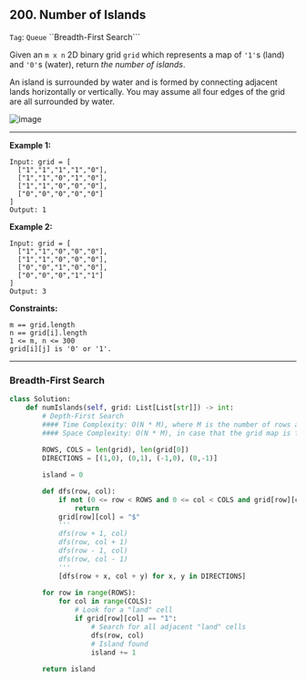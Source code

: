 ## 200. Number of Islands

```Tag```: ```Queue``` ``Breadth-First Search```

Given an ```m x n``` 2D binary grid ```grid``` which represents a map of ```'1'```s (land) and ```'0'```s (water), return _the number of islands_.

An island is surrounded by water and is formed by connecting adjacent lands horizontally or vertically. You may assume all four edges of the grid are all surrounded by water.

![image](https://user-images.githubusercontent.com/35042430/209014236-3bbee08b-3a35-444a-855d-e634cdcaece3.png)

---

__Example 1:__
```
Input: grid = [
  ["1","1","1","1","0"],
  ["1","1","0","1","0"],
  ["1","1","0","0","0"],
  ["0","0","0","0","0"]
]
Output: 1
```

__Example 2:__

```
Input: grid = [
  ["1","1","0","0","0"],
  ["1","1","0","0","0"],
  ["0","0","1","0","0"],
  ["0","0","0","1","1"]
]
Output: 3
```

__Constraints:__

```
m == grid.length
n == grid[i].length
1 <= m, n <= 300
grid[i][j] is '0' or '1'.
```

---

### Breadth-First Search

```Python
class Solution:
    def numIslands(self, grid: List[List[str]]) -> int:
        # Depth-First Search
        #### Time Complexity: O(N * M), where M is the number of rows and N is the number of columns.
        #### Space Complexity: O(N * M), in case that the grid map is filled with lands where DFS goes by M×N deep.
        
        ROWS, COLS = len(grid), len(grid[0])
        DIRECTIONS = [(1,0), (0,1), (-1,0), (0,-1)]

        island = 0

        def dfs(row, col):
            if not (0 <= row < ROWS and 0 <= col < COLS and grid[row][col] == "1"):           
                return
            grid[row][col] = "$"
            '''
            dfs(row + 1, col)
            dfs(row, col + 1)
            dfs(row - 1, col)
            dfs(row, col - 1)
            '''
            [dfs(row + x, col + y) for x, y in DIRECTIONS]
           
        for row in range(ROWS):
            for col in range(COLS):
                # Look for a "land" cell
                if grid[row][col] == "1":
                    # Search for all adjacent "land" cells
                    dfs(row, col)
                    # Island found
                    island += 1
        
        return island
```

